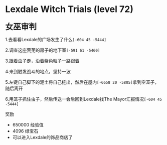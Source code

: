 # Lexdale Witch Trials (level 72)
<span style="font-size: 25px;"><span style="font-size: 25px;"><span style="font-size: 25px;"><span style="font-size: 25px;"><span style="font-size: 25px;">**女巫审判**</span></span></span></span></span>

1.去看看Lexdale的广场发生了什么`[-604 45 -5444]`

2.调查这座荒芜的房子的地下室`[-591 61 -5460]`

3.跟着虫子走，沿着紫色粒子一路跟着

4.来到触发战斗的地点，坚持一波

5.左键自己脚下的泥土将自己挖出，然后在屋内`[-6658 20 -5805]`拿到空笼子，随后离开

6.用笼子抓住虫子，然后传送一会后回到Lexdale找The Mayor汇报情况`[-604 45 -5444]`

奖励
+ 650000 经验值
+ 4096 绿宝石
+ 可以进入Lexdale的饰品商店了